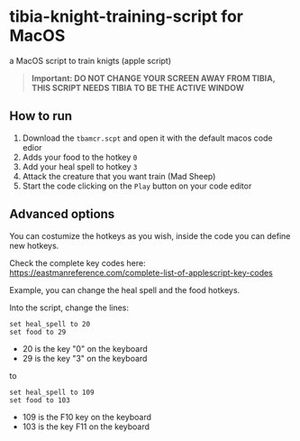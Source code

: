 # tibia-knight-training-script for MacOS
a MacOS script to train knigts (apple script)

> **Important: DO NOT CHANGE YOUR SCREEN AWAY FROM TIBIA, THIS SCRIPT NEEDS TIBIA TO BE THE ACTIVE WINDOW**

## How to run

1. Download the `tbamcr.scpt` and open it with the default macos code edior
2. Adds your food to the hotkey `0`
3. Add your heal spell to hotkey `3`
4. Attack the creature that you want train (Mad Sheep)
5. Start the code clicking on the `Play` button on your code editor


## Advanced options

You can costumize the hotkeys as you wish, inside the code you can define new hotkeys.

Check the complete key codes here: https://eastmanreference.com/complete-list-of-applescript-key-codes

Example, you can change the heal spell and the food hotkeys.

Into the script, change the lines:
```
set heal_spell to 20
set food to 29
```
- 20 is the key "0" on the keyboard
- 29 is the key "3" on the keyboard

to

```
set heal_spell to 109
set food to 103
```
- 109 is the F10 key on the keyboard
- 103 is the key F11 on the keyboard
